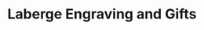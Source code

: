 ---
title: "Laberge Engraving and Gifts"
url: /spruce-grove/laberge-engraving-and-gifts/
shop: gift
---
